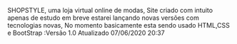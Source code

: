 SHOPSTYLE, uma loja virtual online de modas, Site criado com intuito apenas de estudo em breve estarei lançando novas versões com tecnologias novas, No momento basicamente esta sendo usado HTML,CSS e BootStrap :Versão 1.0 Atualizado 07/06/2020 20:37